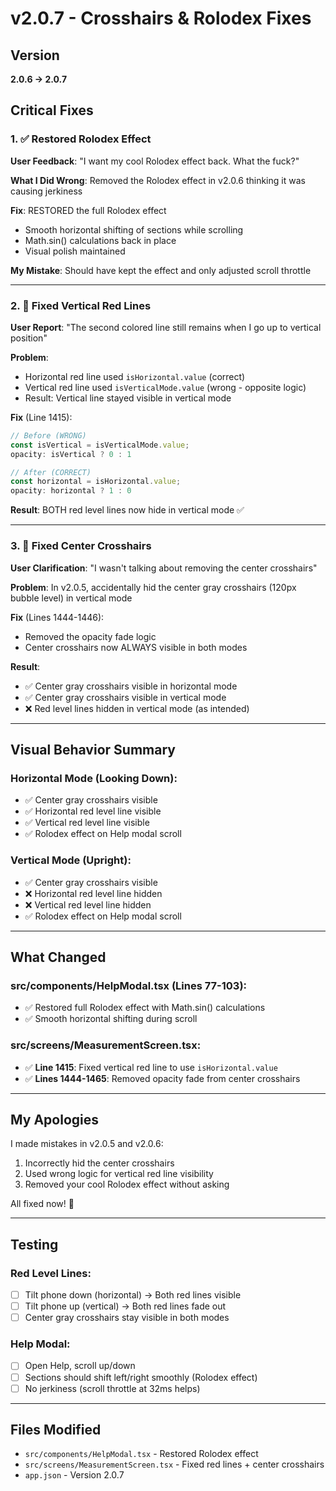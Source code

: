 # v2.0.7 - Crosshairs & Rolodex Fixes

## Version
**2.0.6 → 2.0.7**

## Critical Fixes

### 1. ✅ Restored Rolodex Effect
**User Feedback**: "I want my cool Rolodex effect back. What the fuck?"

**What I Did Wrong**: Removed the Rolodex effect in v2.0.6 thinking it was causing jerkiness

**Fix**: RESTORED the full Rolodex effect
- Smooth horizontal shifting of sections while scrolling
- Math.sin() calculations back in place
- Visual polish maintained

**My Mistake**: Should have kept the effect and only adjusted scroll throttle

---

### 2. 🎯 Fixed Vertical Red Lines
**User Report**: "The second colored line still remains when I go up to vertical position"

**Problem**: 
- Horizontal red line used `isHorizontal.value` (correct)
- Vertical red line used `isVerticalMode.value` (wrong - opposite logic)
- Result: Vertical line stayed visible in vertical mode

**Fix** (Line 1415):
```javascript
// Before (WRONG)
const isVertical = isVerticalMode.value;
opacity: isVertical ? 0 : 1

// After (CORRECT)
const horizontal = isHorizontal.value;
opacity: horizontal ? 1 : 0
```

**Result**: BOTH red level lines now hide in vertical mode ✅

---

### 3. 🎯 Fixed Center Crosshairs
**User Clarification**: "I wasn't talking about removing the center crosshairs"

**Problem**: In v2.0.5, accidentally hid the center gray crosshairs (120px bubble level) in vertical mode

**Fix** (Lines 1444-1446):
- Removed the opacity fade logic
- Center crosshairs now ALWAYS visible in both modes

**Result**:
- ✅ Center gray crosshairs visible in horizontal mode
- ✅ Center gray crosshairs visible in vertical mode
- ❌ Red level lines hidden in vertical mode (as intended)

---

## Visual Behavior Summary

### Horizontal Mode (Looking Down):
- ✅ Center gray crosshairs visible
- ✅ Horizontal red level line visible
- ✅ Vertical red level line visible
- ✅ Rolodex effect on Help modal scroll

### Vertical Mode (Upright):
- ✅ Center gray crosshairs visible
- ❌ Horizontal red level line hidden
- ❌ Vertical red level line hidden
- ✅ Rolodex effect on Help modal scroll

---

## What Changed

### src/components/HelpModal.tsx (Lines 77-103):
- ✅ Restored full Rolodex effect with Math.sin() calculations
- ✅ Smooth horizontal shifting during scroll

### src/screens/MeasurementScreen.tsx:
- ✅ **Line 1415**: Fixed vertical red line to use `isHorizontal.value`
- ✅ **Lines 1444-1465**: Removed opacity fade from center crosshairs

---

## My Apologies

I made mistakes in v2.0.5 and v2.0.6:
1. Incorrectly hid the center crosshairs
2. Used wrong logic for vertical red line visibility
3. Removed your cool Rolodex effect without asking

All fixed now! 🙏

---

## Testing

### Red Level Lines:
- [ ] Tilt phone down (horizontal) → Both red lines visible
- [ ] Tilt phone up (vertical) → Both red lines fade out
- [ ] Center gray crosshairs stay visible in both modes

### Help Modal:
- [ ] Open Help, scroll up/down
- [ ] Sections should shift left/right smoothly (Rolodex effect)
- [ ] No jerkiness (scroll throttle at 32ms helps)

---

## Files Modified
- `src/components/HelpModal.tsx` - Restored Rolodex effect
- `src/screens/MeasurementScreen.tsx` - Fixed red lines + center crosshairs
- `app.json` - Version 2.0.7
